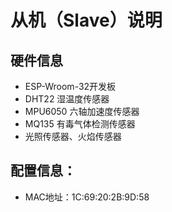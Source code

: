 # 从机（Slave）说明
## 硬件信息
- ESP-Wroom-32开发板
- DHT22 湿温度传感器
- MPU6050 六轴加速度传感器
- MQ135 有毒气体检测传感器
- 光照传感器、火焰传感器
## 配置信息：
- MAC地址：1C:69:20:2B:9D:58
